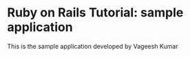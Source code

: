 # Ruby on Rails Tutorial: sample application

This is the sample application developed by Vageesh Kumar